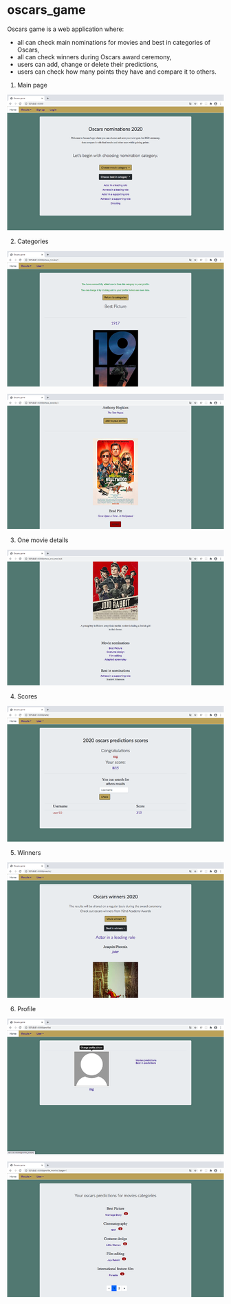 # oscars_game

Oscars game is a web application where:
- all can check main nominations for movies and best in categories of Oscars,
- all can check winners during Oscars award ceremony,
- users can add, change or delete their predictions,
- users can check how many points they have and compare it to others.


1. Main page 

![](oscars_screens/home_page.png)


2. Categories

![](oscars_screens/category.png)


![](oscars_screens/category2.png)


3. One movie details

![](oscars_screens/movie_details.png)


4. Scores

![](oscars_screens/scores.png)


5. Winners

![](oscars_screens/winners.png)


6. Profile

![](oscars_screens/profile.png)


![](oscars_screens/profile_predictions.png)




